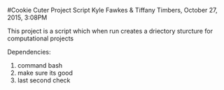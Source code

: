 #Cookie Cuter Project Script
 Kyle Fawkes & Tiffany Timbers, October 27, 2015, 3:08PM

This project is a script which when run creates a driectory sturcture for computational projects
 
Dependencies:
1. command bash
2. make sure its good
3. last second check
